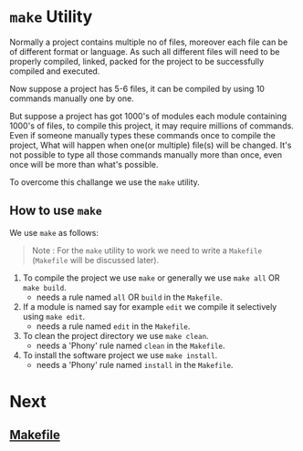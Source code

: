 # `make` Utility
Normally a project contains multiple no of files, moreover each file can be of different format or language. As such all different files will need to be properly compiled, linked, packed for the project to be successfully compiled and executed.

Now suppose a project has 5-6 files, it can be compiled by using 10 commands manually one by one.

But suppose a project has got 1000's of modules each module containing 1000's of files, to compile this project, it may require millions of commands. Even if someone manually types these commands once to compile the project, What will happen when one(or multiple) file(s) will be changed. It's not possible to type all those commands manually more than once, even once will be more than what's possible.

To overcome this challange we use the `make` utility.

## How to use `make`
We use `make` as follows:
> Note : For the `make` utility to work we need to write a `Makefile` (`Makefile` will be discussed later).

1.  To compile the project we use `make` or generally we use `make all` OR `make build`.
    -   needs a rule named `all` OR `build` in the `Makefile`.
2.  If a module is named say for example `edit` we compile it selectively using `make edit`.
    -   needs a rule named `edit` in the `Makefile`.
3.  To clean the project directory we use `make clean`.
    -   needs a \'Phony\' rule named `clean` in the `Makefile`.
4.  To install the software project we use `make install`.
    -   needs a \'Phony\' rule named `install` in the `Makefile`.

# Next
## [Makefile](Makefile/Makefile-Basics.md)
